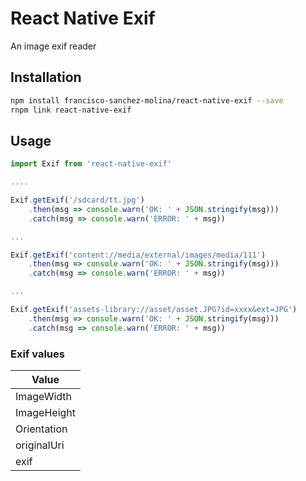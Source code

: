 # React Native Exif 
An image exif reader

## Installation
```sh
npm install francisco-sanchez-molina/react-native-exif --save
rnpm link react-native-exif
```


## Usage

```javascript
import Exif from 'react-native-exif'

....

Exif.getExif('/sdcard/tt.jpg')
    .then(msg => console.warn('OK: ' + JSON.stringify(msg)))
    .catch(msg => console.warn('ERROR: ' + msg))

...

Exif.getExif('content://media/external/images/media/111')
    .then(msg => console.warn('OK: ' + JSON.stringify(msg)))
    .catch(msg => console.warn('ERROR: ' + msg))

...

Exif.getExif('assets-library://asset/asset.JPG?id=xxxx&ext=JPG')
    .then(msg => console.warn('OK: ' + JSON.stringify(msg)))
    .catch(msg => console.warn('ERROR: ' + msg))

```
### Exif values

Value | 
--- |
ImageWidth |
ImageHeight |
Orientation |
originalUri |
exif|

